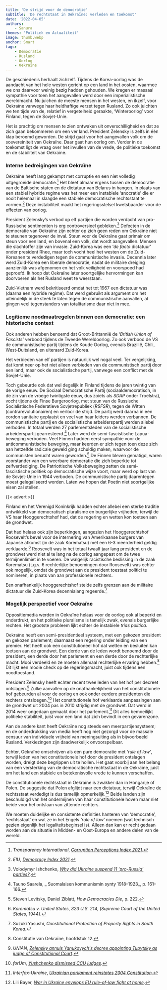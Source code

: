 ```yaml
---
title: 'De strijd voor de democratie'
subtitle: 'De rechtstaat in Oekraïne: verleden en toekomst'
date: '2022-04-05'
authors:
    - Sanura
themes: 'Politiek en Actualiteit'
image: thumb.webp
anchor: Smart
tags:
    - Democratie
    - Rusland
    - Oorlog
    - Oekraïne
---
```


De geschiedenis herhaalt zichzelf. Tijdens de Korea-oorlog was de aandacht van het hele westen gericht op een land in het oosten, waarmee we ons daarvoor weinig bezig hadden gehouden. We kregen er massaal sympathie voor toen het aangevallen werd door een imperialistische wereldmacht. Nu juichen de meeste mensen in het westen, en ikzelf, voor Oekraïne vanwege haar heldhaftige verzet tegen Rusland. Zo ook juichten we ten tijde van de, relatief in vergetelheid geraakte, ‘Winteroorlog’ voor Finland, tegen de Sovjet-Unie. 

Het is prachtig om mensen te zien ontwaken uit onverschilligheid en dat ze zich gaan bekommeren om een ver land. President Zelensky is zelfs in één klap beroemd geworden. De strijd gaat voor het aangevallen volk om de soevereiniteit van Oekraïne. Daar gaat hun oorlog om. Verder in de toekomst ligt de vraag over het invullen van de vrede, de politieke toekomst en de stabiliteit van Oekraïne.


### Interne bedreigingen van Oekraïne

Oekraïne heeft lang gekampt met corruptie en een niet volledig uitgegroeide democratie.[^1] Het bleef almaar ergens tussen de democratie van de Baltische staten en de dictatuur van Belarus in hangen. In plaats van een stabiel hybride regime was het meer een instabiele ‘anocratie’ die er nooit helemaal in slaagde een stabiele democratische rechtsstaat te vormen.[^2] Deze instabiliteit maakt het regeringsstelsel kwetsbaarder voor de effecten van oorlog.

President Zelensky’s verbod op elf partijen die worden verdacht van pro-Russische sentimenten is erg controversieel gebleken.[^3] Defecten in de democratie van Oekraïne zijn echter op zich geen reden om Oekraïne niet te steunen tegenover de inval. Steun voor de Oekraïne gaat primair om steun voor een land, en bovenal een volk, dat wordt aangevallen. Mensen die slachtoffer zijn van invasie. Zuid-Korea was een ‘_de facto_ dictatuur’ onder president Rhee, maar toch vocht heel het westen om de Zuid-Koreanen te verdedigen tegen de communistische invasie. Decennia later werd Zuid-Korea een liberale democratie, nadat de militaire dreiging aanzienlijk was afgenomen en het volk veiligheid en voorspoed had geproefd. Ik hoop dat Oekraïne later soortgelijke hervormingen kan doorvoeren als het Rusland weet te weerstaan.

Zuid-Vietnam werd bekritiseerd omdat het tot 1967 een dictatuur was (daarna een hybride regime). Dat werd gebruikt als argument om het uiteindelijk in de steek te laten tegen de communistische aanvallen, al gingen veel tegenstanders van totalitarisme daar niet in mee.


### Legitieme noodmaatregelen binnen een democratie: een historische context

Ook anderen hebben benoemd dat Groot-Brittannië de _‘British Union of Fascists’_ verbood tijdens de Tweede Wereldoorlog. Zo ook verbood de VS de communistische partij tijdens de Koude Oorlog, evenals Brazilië, Chili, West-Duitsland, en uiteraard Zuid-Korea.

Het verbieden van elf partijen is natuurlijk wel nogal veel. Ter vergelijking, dat komt neer op het niet alleen verbieden van de communistisch partij door een land, maar ook de socialistische partij, vanwege een conflict met de Sovjet-Unie.

Toch gebeurde ook dat wel degelijk in Finland tijdens de jaren twintig van de vorige eeuw. De Sociaal Democratische Partij (sociaaldemocratisch, in de zin van de vroege twintigste eeuw, dus zoiets als _SDAP_ onder Troelstra), vocht tijdens de Finse Burgeroorlog, met steun van de Russische Socialistische Federatieve Sovjetrepubliek (_RSFSR_), tegen de Witten (contrarevolutionairen) en verloor de strijd. De partij werd daarna in een cordon sanitaire geplaatst en veel van haar leiders werden verbannen. De communistische partij en de socialistische arbeiderspartij werden allebei verboden. In totaal werden 27 parlementsleden van de socialistische arbeiderspartij gearresteerd.[^4] Later werd de semi-fascistische Lapua-beweging verboden. Veel Finnen hadden eerst sympathie voor de anticommunistische beweging, maar keerden er zich tegen toen deze zich aan hetzelfde radicale geweld ging schuldig maken, waarvoor de communisten berucht waren geworden.[^5] De Finnen bleven gematigd, waren voorstander van een weerbare democratie die zich beperkte tot zelfverdediging. De Patriottische Volksbeweging zetten de semi-fascistische politiek op democratische wijze voort, maar werd op last van de Sovjet-Unie in 1944 verboden. De communistische partij daarentegen moest gelegaliseerd worden. Laten we hopen dat Poetin niet soortgelijke eisen zal stellen.

{{< advert >}}

Finland en het Verenigd Koninkrijk hadden echter allebei een sterke traditie ontwikkeld van democratisch pluralisme en burgerlijke vrijheden; terwijl de VS haar Hooggerechtshof had, dat de regering en wetten kon toetsen aan de grondwet. 

Dat had helaas ook zijn beperkingen, aangezien het Hooggerechtshof Roosevelt’s bevel voor de internering van Amerikaanse burgers van Japanse afkomst (in de zaak Korematsu) met een 6-3 meerderheid geldig verklaarde.[^6] Roosevelt was in het totaal twaalf jaar lang president en de grondwet werd niet al te lang na de oorlog aangepast om de twee termijnenlimiet in te voeren. De walgelijk racistische beslissing in de zaak Korematsu (t.g.v. 6 rechterlijke benoemingen door Roosevelt) was echter ook mogelijk, omdat de grondwet aan de president toestaat politici te nomineren, in plaats van aan professionele rechters.

Een onafhankelijk hooggerechtshof stelde zelfs grenzen aan de militaire dictatuur die Zuid-Korea decennialang regeerde.[^7]

### Mogelijk perspectief voor Oekraïne

Oppositiemedia werden in Oekraïne helaas voor de oorlog ook al beperkt en onderdrukt, en het politieke pluralisme is tamelijk zwak, evenals burgerlijke rechten. Het grootste probleem lijkt echter de instabiele _trias politica_.

Oekraïne heeft een semi-presidentieel systeem, met een gekozen president en gekozen parlement; daarnaast een regering onder leiding van een premier. Het heeft ook een constitutioneel hof dat wetten en besluiten kan toetsen aan de grondwet. Een derde van de leden wordt benoemd door de president, een derde door het parlement en een derde door de rechterlijke macht. Mooi verdeeld en ze moeten allemaal rechterlijke ervaring hebben.[^8] Dit lijkt een mooie check op de regeringsmacht, juist ook tijdens een noodtoestand.

President Zelensky heeft echter recent twee leden van het hof per decreet ontslagen.[^9] Zulke aanvallen op de onafhankelijkheid van het constitutionele hof gebeurden al voor de oorlog en ook onder eerdere presidenten die rechters ontsloegen.[^10] Het constitutionele hof verklaarde aanpassingen aan de grondwet uit 2004 pas in 2010 strijdig met de grondwet. Dat werd in 2014 weer ongedaan gemaakt door het parlement.[^11] Dit alles bemoeilijkt politieke stabiliteit, juist voor een land dat zich bevindt in een gevarenzone.

Aan de andere kant heeft Oekraïne nog steeds een meerpartijensysteem; en de onderdrukking van media heeft nog niet gezorgd voor de massale censuur van individuele vrijheid van meningsuiting als in bijvoorbeeld Rusland. Verkiezingen zijn daadwerkelijk onvoorspelbaar. 

Echter, Oekraïne omschrijven als een pure democratie met _‘rule of law’_, terwijl leden van het constitutionele hof door de president ontslagen worden, dreigt deze begrippen uit te hollen. Het gaat voorbij aan het belang van een versterking van de democratische rechtsstaat in de Oekraïne, juist om het land een stabiele en betekenisvolle vrede te kunnen verschaffen.

De constitutionele rechtsstaat in Oekraïne is zwakker dan in Hongarije of Polen. De suggestie dat Polen afglijdt naar een dictatuur, terwijl Oekraïne de rechtsstaat verdedigt is dus tamelijk opmerkelijk.[^12] Beide landen zijn beschuldigd van het ondermijnen van haar constitutionele hoven maar niet beide voor het ontslaan van zittende rechters.

We moeten duidelijke en consistente definities hanteren van ‘democratie’, ‘rechtsstaat’ en wat ze in het Engels _‘rule of law’_ noemen (wat technisch gezien eigenlijk het legaliteitsbeginsel is). Alleen dan kan er recht gedaan worden aan de situatie in Midden- en Oost-Europa en andere delen van de wereld.


[^1]: _Transparency International_, _[Corruption Perceptions Index 2021](https://jawabsoal.live/baca-https-www.transparency.org/en/cpi/2021/index/bgd)_.
[^2]: _EIU_, _[Democracy Index 2021](https://www.stockwatch.com.cy/sites/default/files/news-downloads/feb11_2022_eiu-democracy-index-2021.pdf)_.
[^3]: Volodymyr Ishchenko, _[Why did Ukraine suspend 11 ‘pro-Russia’ parties?](https://www.aljazeera.com/opinions/2022/3/21/why-did-ukraine-suspend-11-pro-russia-parties)_.
[^4]: Tauno Saarela, _ Suomalaisen kommunismin synty 1918–1923_, p. 161–166.
[^5]: Steven Levitsky, Daniel Ziblatt, _How Democracies Die_, p. 222.
[^6]: _Korematsu v. United States_, _323 U.S. 214_, (_Supreme Court of the United States_, 1944).
[^7]: Suzuki Yasushi, _Constitutional Protection of Property Rights in South Korea_.
[^8]: Constitutie van Oekraïne, hoofdstuk 12.
[^9]: _UNIAN_, _[Zelensky annuls Yanukovych's decree appointing Tupytsky as judge of Constitutional Court](https://www.unian.info/politics/ccu-zelensky-annuls-yanukovych-s-decree-appointing-tupytsky-as-judge-of-constitutional-court-11368057.html)_.
[^10]: _forUm_, _[Yushchenko dismissed CCU judges](https://web.archive.org/web/20070929103211/http://www.eng.for-ua.com/news/2007/05/03/103007.html)_.
[^11]: _Interfax-Ukraine_, _[Ukrainian parliament reinstates 2004 Constitution](https://en.interfax.com.ua/news/general/191727.html)_.
[^12]: Lili Bayer, _[War in Ukraine envelops EU rule-of-law fight at home](https://www.politico.eu/article/war-risks-pushing-aside-eu-rule-of-law-concerns/)_.
